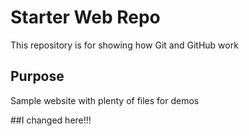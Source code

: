 # Starter Web Repo

This repository is for showing how Git and GitHub work

## Purpose

Sample website with plenty of files for demos

##I changed here!!!
